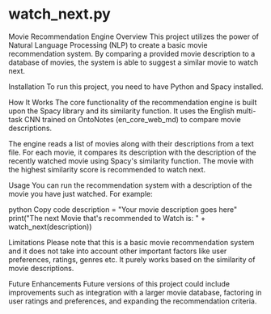 # watch_next.py

Movie Recommendation Engine
Overview
This project utilizes the power of Natural Language Processing (NLP) to create a basic movie recommendation system.
By comparing a provided movie description to a database of movies, the system is able to suggest a similar movie to watch next.

Installation
To run this project, you need to have Python and Spacy installed.

How It Works
The core functionality of the recommendation engine is built upon the Spacy library and its similarity function. It uses the English multi-task CNN trained on OntoNotes (en_core_web_md) to compare movie descriptions.

The engine reads a list of movies along with their descriptions from a text file. For each movie, it compares its description with the description of the recently watched movie using Spacy's similarity function. The movie with the highest similarity score is recommended to watch next.

Usage
You can run the recommendation system with a description of the movie you have just watched. For example:

python
Copy code
description = "Your movie description goes here"
print("The next Movie that's recommended to Watch is: " + watch_next(description))

Limitations
Please note that this is a basic movie recommendation system and it does not take into account other important factors like user preferences, ratings, genres etc.
It purely works based on the similarity of movie descriptions.

Future Enhancements
Future versions of this project could include improvements such as integration with a larger movie database, factoring in user ratings and preferences, and expanding the recommendation criteria.

